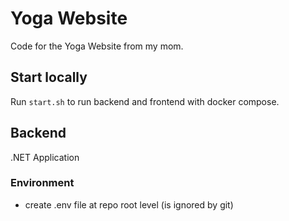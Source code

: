 # Yoga Website

Code for the Yoga Website from my mom.

## Start locally

Run `start.sh` to run backend and frontend with docker compose.

## Backend

.NET Application

### Environment

- create .env file at repo root level (is ignored by git)
